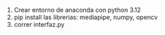 1. Crear entorno de anaconda con python 3.12
2. pip install las librerias: mediapipe, numpy, opencv
3. correr interfaz.py
